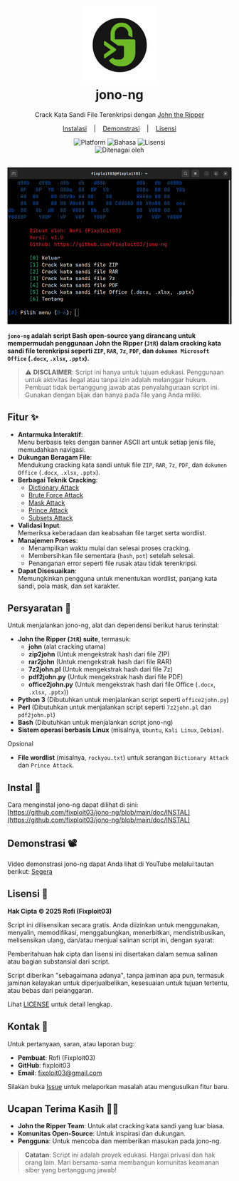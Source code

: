 <div></div>

<h1 align="center">
  <img src="https://github.com/fixploit03/jono-ng/blob/main/img/icon.png" width=175 height=175/><br>
jono-ng</h1>

<p align="center">
  <span>Crack Kata Sandi File Terenkripsi dengan <a href="https://github.com/openwall/john">John the Ripper</a></span>
</p>

<p align="center">
  <a href="https://github.com/fixploit03/jono-ng/blob/main/doc/INSTAL">Instalasi</a>
  &nbsp;&nbsp;&nbsp;|&nbsp;&nbsp;&nbsp;
  <a href="">Demonstrasi</a>
  &nbsp;&nbsp;&nbsp;|&nbsp;&nbsp;&nbsp;
  <a href="https://github.com/fixploit03/jono-ng/blob/main/LICENSE">Lisensi</a>
</p>

<div align="center">
    <img src="https://img.shields.io/badge/Platform-Linux-yellow?logo=linux&style=flat-square" alt="Platform">
    <img src="https://img.shields.io/badge/Bahasa-Bash-green?logo=gnu-bash&style=flat-square" alt="Bahasa">  
    <img src="https://img.shields.io/badge/Lisensi-MIT-green?logo=open-source-initiative&style=flat-square" alt="Lisensi">
    <br>
    <img src="https://img.shields.io/badge/Ditenagai_oleh-John_the_Ripper-red?logo=lock&style=flat-square" alt="Ditenagai oleh">
</div>
<br>

![](https://github.com/fixploit03/jono-ng/blob/main/img/Screenshot%20jono-ng.png)

**`jono-ng` adalah script Bash open-source yang dirancang untuk mempermudah penggunaan John the Ripper (`JtR`) dalam cracking kata sandi file terenkripsi seperti `ZIP`, `RAR`, `7z`, `PDF`, dan `dokumen Microsoft Office` (`.docx`, `.xlsx`, `.pptx`).** 

> ⚠️ **DISCLAIMER**: Script ini hanya untuk tujuan edukasi. Penggunaan untuk aktivitas ilegal atau tanpa izin adalah melanggar hukum. Pembuat tidak bertanggung jawab atas penyalahgunaan script ini. Gunakan dengan bijak dan hanya pada file yang Anda miliki.

## Fitur ✨

- **Antarmuka Interaktif**:  
  Menu berbasis teks dengan banner ASCII art untuk setiap jenis file, memudahkan navigasi.
- **Dukungan Beragam File**:  
  Mendukung cracking kata sandi untuk file `ZIP`, `RAR`, `7z`, `PDF`, dan `dokumen Office` (`.docx`, `.xlsx`, `.pptx`).
- **Berbagai Teknik Cracking**:  
  - [Dictionary Attack](https://github.com/fixploit03/jono-ng/blob/main/doc/DICT.md)
  - [Brute Force Attack](https://github.com/fixploit03/jono-ng/blob/main/doc/BRUTE.md)
  - [Mask Attack](https://github.com/fixploit03/jono-ng/blob/main/doc/MASK.md)
  - [Prince Attack](https://github.com/fixploit03/jono-ng/blob/main/doc/PRINCE.md)
  - [Subsets Attack](https://github.com/fixploit03/jono-ng/blob/main/doc/SUBSETS.md)
- **Validasi Input**:  
   Memeriksa keberadaan dan keabsahan file target serta wordlist.
- **Manajemen Proses**:  
  - Menampilkan waktu mulai dan selesai proses cracking.
  - Membersihkan file sementara (`hash`, `pot`) setelah selesai.
  - Penanganan error seperti file rusak atau tidak terenkripsi.
- **Dapat Disesuaikan**:  
   Memungkinkan pengguna untuk menentukan wordlist, panjang kata sandi, pola mask, dan set karakter.

## Persyaratan 📝

Untuk menjalankan jono-ng, alat dan dependensi berikut harus terinstal:

- **John the Ripper (`JtR`) suite**, termasuk:
  - **john** (alat cracking utama)
  - **zip2john** (Untuk mengekstrak hash dari file ZIP)
  - **rar2john** (Untuk mengekstrak hash dari file RAR)
  - **7z2john.pl** (Untuk mengekstrak hash dari file 7z)
  - **pdf2john.py** (Untuk mengekstrak hash dari file PDF)
  - **office2john.py** (Untuk mengekstrak hash dari file Office (`.docx`, `.xlsx`, `.pptx`))
- **Python 3** (Dibutuhkan untuk menjalankan script seperti `office2john.py`)
- **Perl** (Dibutuhkan untuk menjalankan script seperti `7z2john.pl` dan `pdf2john.pl`)
- **Bash** (Dibutuhkan untuk menjalankan script jono-ng)
- **Sistem operasi berbasis Linux** (misalnya, `Ubuntu`, `Kali Linux`, `Debian`).

Opsional

- **File wordlist** (misalnya, `rockyou.txt`) untuk serangan `Dictionary Attack` dan `Prince Attack`.

## Instal 🔧

Cara menginstal jono-ng dapat dilihat di sini: [https://github.com/fixploit03/jono-ng/blob/main/doc/INSTAL](https://github.com/fixploit03/jono-ng/blob/main/doc/INSTAL)

## Demonstrasi 📽️

Video demonstrasi jono-ng dapat Anda lihat di YouTube melalui tautan berikut: [Segera]()

## Lisensi 📜

**Hak Cipta © 2025 Rofi (Fixploit03)**

Script ini dilisensikan secara gratis. Anda diizinkan untuk menggunakan, menyalin, memodifikasi, menggabungkan, menerbitkan, mendistribusikan, melisensikan ulang, dan/atau menjual salinan script ini, dengan syarat:

Pemberitahuan hak cipta dan lisensi ini disertakan dalam semua salinan atau bagian substansial dari script.

Script diberikan "sebagaimana adanya", tanpa jaminan apa pun, termasuk jaminan kelayakan untuk diperjualbelikan, kesesuaian untuk tujuan tertentu, atau bebas dari pelanggaran.

Lihat [LICENSE](https://github.com/fixploit03/jono-ng/blob/main/LICENSE) untuk detail lengkap.

## Kontak 👤

Untuk pertanyaan, saran, atau laporan bug:

- **Pembuat**: Rofi (Fixploit03)
- **GitHub**: fixploit03
- **Email**: fixploit03@gmail.com

Silakan buka [Issue](https://github.com/fixploit03/jono-ng/issues) untuk melaporkan masalah atau mengusulkan fitur baru.

## Ucapan Terima Kasih 🙏🏻

- **John the Ripper Team**: Untuk alat cracking kata sandi yang luar biasa.
- **Komunitas Open-Source**: Untuk inspirasi dan dukungan.
- **Pengguna**: Untuk mencoba dan memberikan masukan pada jono-ng.

> **Catatan**: Script ini adalah proyek edukasi. Hargai privasi dan hak orang lain. Mari bersama-sama membangun komunitas keamanan siber yang bertanggung jawab!
